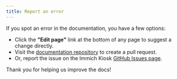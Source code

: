 ```yaml
---
title: Report an error
---
```


If you spot an error in the documentation, you have a few options:

- Click the **"Edit page"** link at the bottom of any page to suggest a change directly.
- Visit the [documentation repository](https://github.com/damongolding/immich-kiosk-docs) to create a pull request.
- Or, report the issue on the Immich Kiosk [GitHub Issues page](https://github.com/damongolding/immich-kiosk/issues/new?template=bug_report.md).

Thank you for helping us improve the docs!
